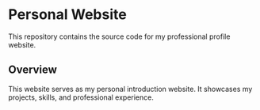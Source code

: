 # Personal Website

This repository contains the source code for my professional profile website.

## Overview

This website serves as my personal introduction website. It showcases my projects, skills, and professional experience. 
